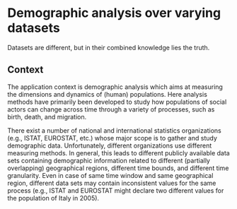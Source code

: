 # Demographic analysis over varying datasets
Datasets are different, but in their combined knowledge lies the truth.

## Context
The application context is demographic analysis which aims at measuring the dimensions and dynamics of (human) populations. Here analysis methods have primarily been developed to study how populations of social actors can change across time through a variety of processes, such as birth, death, and migration.

There exist a number of national and international statistics organizations (e.g., ISTAT, EUROSTAT, etc.) whose major scope is to gather and study demographic data. Unfortunately, different organizations use different measuring methods. In general, this leads to different publicly available data sets containing demographic information related to different (partially overlapping) geographical regions, different time bounds, and different time granularity. Even in case of same time window and same geographical region, different data sets may contain inconsistent values for the same process (e.g., ISTAT and EUROSTAT might declare two different values for the population of Italy in 2005).
